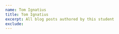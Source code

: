 ```yaml
---
name: Tom Ignatius
title: Tom Ignatius
excerpt: All blog posts authored by this student
exclude:
---
```

